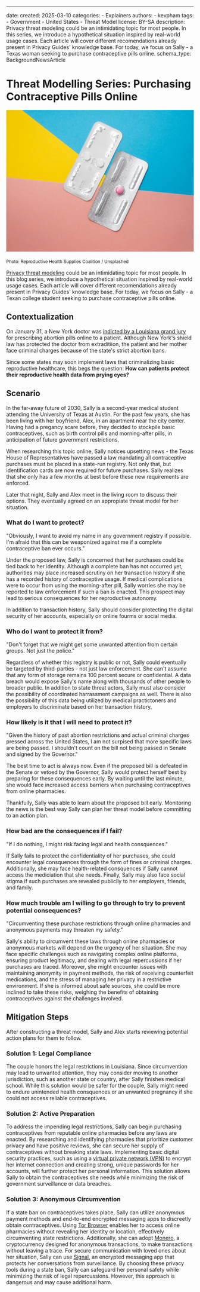 ---
date:
    created: 2025-03-10
categories:
    - Explainers
authors:
    - kevpham
tags:
    - Government
    - United States
    - Threat Model
license: BY-SA
description: Privacy threat modeling could be an intimidating topic for most people. In this series, we introduce a hypothetical situation inspired by real-world usage cases. Each article will cover different recomendations already present in Privacy Guides' knowledge base. For today, we focus on Sally - a Texas woman seeking to purchase contraceptive pills online.
schema_type: BackgroundNewsArticle

# Threat Modelling Series: Purchasing Contraceptive Pills Online

![Reproductive Health Supplies Coalition - Unsplashed](../assets/images/purchasing_contraceptives/Reproductive-Health-Supplies-Coalition.jpg)

<small aria-hidden="true">Photo: Reproductive Health Supplies Coalition / Unsplashed</small>

[Privacy threat modeling](https://www.privacyguides.org/en/basics/threat-modeling/) could be an intimidating topic for most people. In this blog series, we introduce a hypothetical situation inspired by real-world usage cases. Each article will cover different recomendations already present in Privacy Guides' knowledge base. For today, we focus on Sally - a Texan college student seeking to purchase contraceptive pills online.

## Contextualization

On January 31, a New York doctor was [indicted by a Louisiana grand jury](https://apnews.com/article/abortion-indictment-lousiana-new-york-doctor-63ff4d9da8a9b592a7ca4ec7ba538cd3) for prescribing abortion pills online to a patient. Although New York's shield law has protected the doctor from extraditiion, the patient and her mother face criminal charges because of the state's strict abortion bans.

Since some states may soon implement laws that criminalizing basic reproductive healthcare, this begs the question: **How can patients protect their reproductive health data from prying eyes?**

## Scenario

In the far-away future of 2030, Sally is a second-year medical student attending the University of Texas at Austin. For the past few years, she has been living with her boyfriend, Alex, in an apartment near the city center. Having had a pregancy scare before, they decided to stockpile basic contraceptives, such as birth control pills and morning-after pills, in anticipation of future government restrictions.

When researching this topic online, Sally notices upsetting news - the Texas House of Representatives have passed a law mandating all contraceptive purchases must be placed in a state-run registry. Not only that, but identification cards are now required for future purchases. Sally realizes that she only has a few months at best before these new requirements are enforced.

Later that night, Sally and Alex meet in the living room to discuss their options. They eventually agreed on an appropiate threat model for her situation.

### What do I want to protect?

"Obviously, I want to avoid my name in any government registry if possible. I'm afraid that this can be weaponized against me if a complete contraceptive ban ever occurs."

Under the proposed law, Sally is concerned that her purchases could be tied back to her identity. Although a complete ban has not occurred yet, authorities may place increased scrutiny on her transaction history if she has a recorded history of contraceptive usage. If medical complications were to occur from using the morning-after pill, Sally worries she may be reported to law enforcement if such a ban is enacted. This prospect may lead to serious consequences for her reproductive autonomy.

In addition to transaction history, Sally should consider protecting the digital security of her accounts, especially on online fourms or social media.

### Who do I want to protect it from?

"Don't forget that we might get some unwanted attention from certain groups. Not just the police."

Regardless of whether this registry is public or not, Sally could eventually be targeted by third-parties - not just law enforcement. She can't assume that any form of storage remains 100 percent secure or confidential. A data breach would expose Sally's name along with thousands of other people to broader public. In addition to state threat actors, Sally must also consider the possibility of coordinated harrassment campaigns as well. There is also the possibility of this data being utilized by medical practictoners and employers to discriminate based on her transaction history.

### How likely is it that I will need to protect it?

"Given the history of past abortion restrictions and actual criminal charges pressed across the United States, I am not surpised that more specific laws are being passed. I shouldn't count on the bill not being passed in Senate and signed by the Governor."

The best time to act is always now. Even if the proposed bill is defeated in the Senate or vetoed by the Governor, Sally would protect herself best by preparing for these consequences early. By waiting until the last minute, she would face increased access barriers when purchasing contraceptives from online pharmacies.

Thankfully, Sally was able to learn about the proposed bill early. Monitoring the news is the best way Sally can plan her threat model before committing to an action plan.

### How bad are the consequences if I fail?

"If I do nothing, I might risk facing legal and health consquences."

If Sally fails to protect the confidentiality of her purchases, she could encounter legal consquences through the form of fines or criminal charges. Additionally, she may face health-related consquences if Sally cannot access the mediciation that she needs. Finally, Sally may also face social stigma if such purchases are revealed publiclly to her employers, friends, and family.

### How much trouble am I willing to go through to try to prevent potential consequences?

"Circumventing these purchase restrictions through online pharmacies and anonymous payments may threaten my safety."

Sally's ability to circumvent these laws through online pharmacies or anonymous markets will depend on the urgency of her situation. She may face specific challenges such as navigating complex online platforms, ensuring product legitimacy, and dealing with legal repercussions if her purchases are traced. Moreover, she might encounter issues with maintaining anonymity in payment methods, the risk of receiving counterfeit medications, and the stress of managing her privacy in a restrictive environment. If she is informed about safe sources, she could be more inclined to take these risks, weighing the benefits of obtaining contraceptives against the challenges involved.

## Mitigation Steps

After constructing a threat model, Sally and Alex starts reviewing potential action plans for them to follow.

### Solution 1: Legal Compliance

The couple honors the legal restrictions in Louisiana. Since circumvention may lead to unwanted attention, they may consider moving to another jurisdiction, such as another state or country, after Sally finishes medical school. While this solution would be safer for the couple, Sally might need to endure unintended health consquences or an unwanted pregnancy if she could not access reliable contraceptives.

### Solution 2: Active Preparation

To address the impending legal restrictions, Sally can begin purchasing contraceptives from reputable online pharmacies before any laws are enacted. By researching and identifying pharmacies that prioritize customer privacy and have positive reviews, she can secure her supply of contraceptives without breaking state laws. Implementing basic digital security practices, such as using a [virtual private network (VPN)](https://www.privacyguides.org/en/vpn/) to encrypt her internet connection and creating strong, unique passwords for her accounts, will further protect her personal information. This solution allows Sally to obtain the contraceptives she needs while minimizing the risk of government surveillance or data breaches.

### Solution 3: Anonymous Circumvention

If a state ban on contraceptives takes place, Sally can utilize anonymous payment methods and end-to-end encrypted messaging apps to discreetly obtain contraceptives. Using [Tor Browser](https://www.privacyguides.org/en/tor/) enables her to access online pharmacies without revealing her identity or location, effectively circumventing state restrictions. Additionally, she can adopt [Monero](https://www.privacyguides.org/en/cryptocurrency/), a cryptocurrency designed for anonymous transactions, to make transactions without leaving a trace. For secure communication with loved ones about her situation, Sally can use [Signal](https://www.privacyguides.org/en/real-time-communication/#encrypted-messengers), an encrypted messaging app that protects her conversations from surveillance. By choosing these privacy tools during a state ban, Sally can safeguard her personal safety while minimizing the risk of legal repercussions. However, this approach is dangerous and may cause additional harm.
